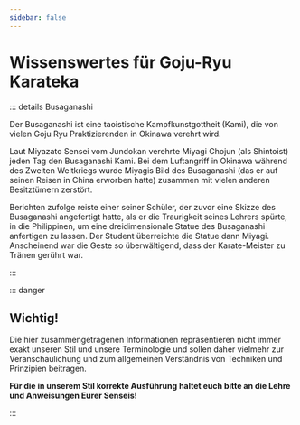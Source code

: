 ```yaml
---
sidebar: false
---
```


# Wissenswertes für Goju-Ryu Karateka

<rellaxImage imgBg='/wiki/busaganashiBg.jpg' imgFront='/wiki/busaganashi.png' />

::: details Busaganashi

Der Busaganashi ist eine taoistische Kampfkunstgottheit (Kami), die von vielen Goju Ryu Praktizierenden in Okinawa verehrt wird.

Laut Miyazato Sensei vom Jundokan verehrte Miyagi Chojun (als Shintoist) jeden Tag den Busaganashi Kami. Bei dem Luftangriff in Okinawa während des Zweiten Weltkriegs wurde Miyagis Bild des Busaganashi (das er auf seinen Reisen in China erworben hatte) zusammen mit vielen anderen Besitztümern zerstört.

Berichten zufolge reiste einer seiner Schüler, der zuvor eine Skizze des Busaganashi angefertigt hatte, als er die Traurigkeit seines Lehrers spürte, in die Philippinen, um eine dreidimensionale Statue des Busaganashi anfertigen zu lassen. Der Student überreichte die Statue dann Miyagi. Anscheinend war die Geste so überwältigend, dass der Karate-Meister zu Tränen gerührt war.

:::

::: danger

## Wichtig!

Die hier zusammengetragenen Informationen repräsentieren nicht immer exakt unseren Stil und unsere Terminologie und sollen daher vielmehr zur Veranschaulichung und zum allgemeinen Verständnis von Techniken und Prinzipien beitragen.

**Für die in unserem Stil korrekte Ausführung haltet euch bitte an die Lehre und Anweisungen Eurer Senseis!**

:::

<showWikiLinks />

<fussnote />